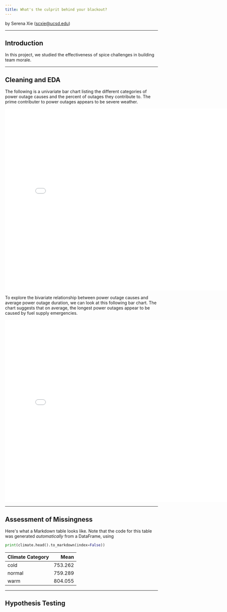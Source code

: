 ```yaml
---
title: What's the culprit behind your blackout?
---
```

by Serena Xie (scxie@ucsd.edu)


---

## Introduction

In this project, we studied the effectiveness of spice challenges in building team morale.

---

## Cleaning and EDA

The following is a univariate bar chart listing the different categories of power outage causes and the percent of outages they contribute to. The prime contributer to power outages appears to be severe weather.
<iframe src="ass/eda1.html" width=800 height=600 frameBorder=0></iframe>

To explore the bivariate relationship between power outage causes and average power outage duration, we can look at this following bar chart. The chart suggests that on average, the longest power outages appear to be caused by fuel supply emergencies. 

<iframe src="ass/eda2.html" width=800 height=600 frameBorder=0></iframe>


---

## Assessment of Missingness

Here's what a Markdown table looks like. Note that the code for this table was generated _automatically_ from a DataFrame, using

```py
print(climate.head().to_markdown(index=False))
```

| Climate Category   |    Mean |
|:-------------------|--------:|
| cold               | 753.262 |
| normal             | 759.289 |
| warm               | 804.055 |

---

## Hypothesis Testing
